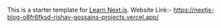 This is a starter template for [Learn Next.js](https://nextjs.org/learn).
Website Link:- https://nextjs-blog-o8fr6fksd-rishav-gossains-projects.vercel.app/  
